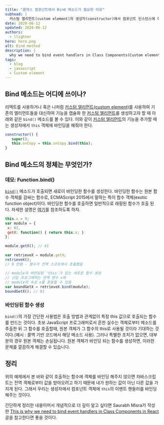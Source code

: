 ```yaml
---
title: "클래스 컴포넌트에서 Bind 메소드가 필요한 이유"
subhead: |
  커스텀 엘리먼트(custom element)의 생성자(constructor)에서 컴포넌트 인스턴스에 이벤트 핸들러를 연결해주기 
date: 2020-06-12
updated: 2020-06-12
authors:
  - llighter
hero: hero.png
alt: Bind method
description: |
  why we need to bind event handlers in Class Components(Custom element)
tags:
  - blog
  - javascript
  - Custom element
---
```


## Bind 메소드는 어디에 쓰이나?

리엑트를 사용하거나 혹은 나처럼 [커스텀 엘리먼트(custom element)][1]를 사용하여 기존의 엘리먼트들을 대신하여 기능을 캡슐화 한 [커스텀 엘리먼트][1]를 생성하고자 할 때 아래와 같은 `bind()` 메소드를 볼 수 있다. 이와 같이 [커스텀 엘리먼트][1]의 기능을 추가할 때는 생성자에서 `this` 객체에 바인딩을 해줘야 한다.

```javascript
constructor() {
   super();
   this.onCopy = this.onCopy.bind(this);
}
```

## Bind 메소드의 정체는 무엇인가?

### 데모: Function.bind()

[`bind()`][2] 메소드가 호출되면 새로이 바인딩한 함수를 생성한다. 바인딩한 함수는 원본 함수 객체를 감싸는 함수로, ECMAScript 2015에서 말하는 특이 함수 객체(exotic function object)이다. 바인딩한 함수를 호출하면 일반적으로 래핑된 함수가 호출 된다. 자세한 설명은 [여기][2]를 참조하도록 하자.

```javascript
this.x = 9;
var module = {
 x: 81,
 getX: function() { return this.x; }
};
 
module.getX(); // 81
 
var retrieveX = module.getX;
retrieveX();
// 9 반환 - 함수가 전역 스코프에서 호출됐음
 
// module과 바인딩된 'this'가 있는 새로운 함수 생성
// 신입 프로그래머는 전역 변수 x와
// module의 속성 x를 혼동할 수 있음
var boundGetX = retrieveX.bind(module);
boundGetX(); // 81
```

### 바인딩된 함수 생성

`bind()`의 가장 간단한 사용법은 호출 방법과 관계없이 특정 this 값으로 호출되는 함수를 만드는 것이다. 초보 JavaScript 프로그래머로서 흔한 실수는 객체로부터 메소드를 추출한 뒤 그 함수를 호출할때, 원본 객체가 그 함수의 this로 사용될 것이라 기대하는 것이다.(예시 : 콜백 기반 코드에서 해당 메소드 사용). 그러나 특별한 조치가 없으면, 대부분의 경우 원본 객체는 손실됩니다. 원본 객체가 바인딩 되는 함수를 생성하면, 이러한 문제를 깔끔하게 해결할 수 있습니다.


## 정리

위의 예제에서 본 바와 같이 호출하는 함수에 객체를 바인딩 해주지 않으면 자바스크립트는 전역 객체로부터 값을 받아오려고 하기 때문에 내가 원하는 값이 아닌 다른 값을 가지게 된다. 그래서 우리는 생성자에서 컴포넌트 객체에 `this`의 이벤트 핸들러를 바인딩 해주는 것이다.

간단하게 정리한 내용이어서 개념적으로 더 깊이 알고 싶다면 Saurabh Misra가 작성한 [This is why we need to bind event handlers in Class Components in React][3] 글을 참고한다면 좋을 것이다.

[1]:https://developer.mozilla.org/ko/docs/Web/Web_Components/Using_custom_elements
[2]:https://developer.mozilla.org/ko/docs/Web/JavaScript/Reference/Global_Objects/Function/bind
[3]:https://www.freecodecamp.org/news/this-is-why-we-need-to-bind-event-handlers-in-class-components-in-react-f7ea1a6f93eb/
